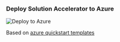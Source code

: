 ### Deploy Solution Accelerator to Azure

![Deploy to Azure](https://aka.ms/deploytoazurebutton)

Based on [azure quickstart templates](https://github.com/Azure/azure-quickstart-templates/tree/master/quickstarts/microsoft.machinelearningservices/machine-learning-end-to-end-secure)